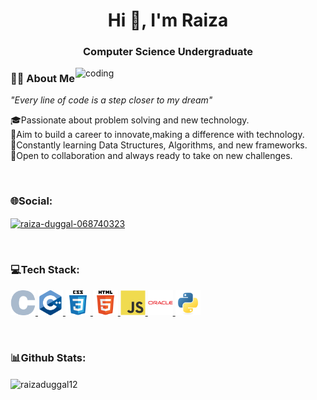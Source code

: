 <h1 align="center">Hi 👋, I'm Raiza</h1>
<h3 align="center">Computer Science Undergraduate</h3>

<img src="https://tenor.com/view/coding-girl-gif-2332171326726785246.gif" alt="coding" align="right" width=400>

<h3 align="left">🙋‍♀️ About Me</h3>
<p><em>"Every line of code is a step closer to my dream"</em></p>

<p align="left">
🎓Passionate about problem solving and new technology.<br>
🤖Aim to build a career to innovate,making a difference with technology.<br>
🌱Constantly learning Data Structures, Algorithms, and new frameworks.<br>
🚀Open to collaboration and always ready to take on new challenges.<br>

</p>

<br>

<h3 align="left">🌐Social:</h3>
<p align="left">
<a href="https://linkedin.com/in/raiza-duggal-068740323" target="blank"><img align="center" src="https://raw.githubusercontent.com/rahuldkjain/github-profile-readme-generator/master/src/images/icons/Social/linked-in-alt.svg" alt="raiza-duggal-068740323" height="30" width="40" /></a>
</p>

<br>

<h3 align="left">💻Tech Stack:</h3>
<p align="left"> 
<a href="https://www.cprogramming.com/" target="_blank" rel="noreferrer"> <img src="https://raw.githubusercontent.com/devicons/devicon/master/icons/c/c-original.svg" alt="c" width="40" height="40"/> </a> <a href="https://www.w3schools.com/cpp/" target="_blank" rel="noreferrer"> <img src="https://raw.githubusercontent.com/devicons/devicon/master/icons/cplusplus/cplusplus-original.svg" alt="cplusplus" width="40" height="40"/> </a> 
<a href="https://www.w3schools.com/css/" target="_blank" rel="noreferrer"> <img src="https://raw.githubusercontent.com/devicons/devicon/master/icons/css3/css3-original-wordmark.svg" alt="css3" width="40" height="40"/> </a>
<a href="https://www.w3.org/html/" target="_blank" rel="noreferrer"> <img src="https://raw.githubusercontent.com/devicons/devicon/master/icons/html5/html5-original-wordmark.svg" alt="html5" width="40" height="40"/> </a>
<a href="https://developer.mozilla.org/en-US/docs/Web/JavaScript" target="_blank" rel="noreferrer"> <img src="https://raw.githubusercontent.com/devicons/devicon/master/icons/javascript/javascript-original.svg" alt="javascript" width="40" height="40"/> </a> 
<a href="https://www.oracle.com/" target="_blank" rel="noreferrer"> <img src="https://raw.githubusercontent.com/devicons/devicon/master/icons/oracle/oracle-original.svg" alt="oracle" width="40" height="40"/> </a> 
<a href="https://www.python.org" target="_blank" rel="noreferrer"> <img src="https://raw.githubusercontent.com/devicons/devicon/master/icons/python/python-original.svg" alt="python" width="40" height="40"/> </a> 
</p>

<br>

<h3 align="left">📊Github Stats:</h3>
<p><img align="center" src="https://github-readme-stats.vercel.app/api/top-langs?username=raizaduggal12&show_icons=true&locale=en&layout=compact" alt="raizaduggal12" /></p>
